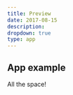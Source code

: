 ```yaml
---
title: Preview
date: 2017-08-15
description:
dropdown: true
type: app
---
```


## App example
All the space!
